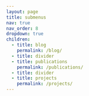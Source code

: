 ```yaml
---
layout: page
title: submenus
nav: true
nav_order: 8
dropdown: true
children:
  - title: blog
    permalink: /blog/
  - title: divider
  - title: publications
    permalink: /publications/
  - title: divider
  - title: projects
    permalink: /projects/
---
```

